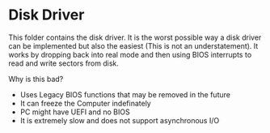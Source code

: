 # Disk Driver

This folder contains the disk driver. It is the worst possible way a disk
driver can be implemented but also the easiest (This is not an understatement).
It works by dropping back into real mode and then using BIOS interrupts to
read and write sectors from disk.

Why is this bad?
- Uses Legacy BIOS functions that may be removed in the future
- It can freeze the Computer indefinately
- PC might have UEFI and no BIOS
- It is extremely slow and does not support asynchronous I/O
